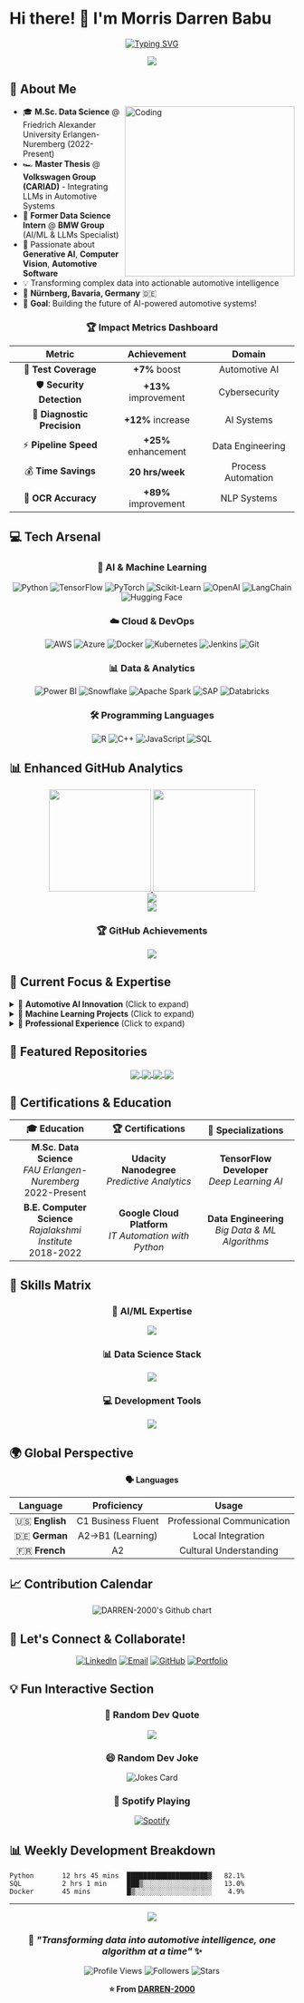 # Hi there! 👋 I'm Morris Darren Babu

<div align="center">

[![Typing SVG](https://readme-typing-svg.herokuapp.com?font=Fira+Code&weight=600&size=28&pause=1000&color=FF6B6B&background=FFFFFF00&center=true&vCenter=true&multiline=true&width=800&height=100&lines=🤖+AI%2FData+Specialist+%7C+Automotive+Innovation;🚗+LLM+Integration+Expert+%7C+BMW+%26+VW+Alumni;📊+Transforming+Data+into+Intelligence;🔬+Building+the+Future+of+Automotive+AI)](https://git.io/typing-svg)


<img src="https://capsule-render.vercel.app/api?type=waving&color=gradient&customColorList=6,11,20&height=180&section=header&text=Morris%20Darren%20Babu&fontSize=42&fontColor=fff&animation=twinkling&fontAlignY=32&desc=AI%20%7C%20Automotive%20%7C%20Innovation&descAlignY=51&descAlign=50"/>

</div>

## 🚀 About Me

<img align="right" alt="Coding" width="300" src="https://media.giphy.com/media/qgQUggAC3Pfv687qPC/giphy.gif">

- 🎓 **M.Sc. Data Science** @ Friedrich Alexander University Erlangen-Nuremberg (2022-Present)
- 🏎️ **Master Thesis** @ **Volkswagen Group (CARIAD)** - Integrating LLMs in Automotive Systems
- 🔬 **Former Data Science Intern** @ **BMW Group** (AI/ML & LLMs Specialist)
- 🌱 Passionate about **Generative AI**, **Computer Vision**, **Automotive Software**
- 💡 Transforming complex data into actionable automotive intelligence
- 📍 **Nürnberg, Bavaria, Germany** 🇩🇪
- 🎯 **Goal**: Building the future of AI-powered automotive systems!

<div align="center">

### 🏆 Impact Metrics Dashboard

| Metric | Achievement | Domain |
|:------:|:-----------:|:------:|
| 🔧 **Test Coverage** | **+7%** boost | Automotive AI |
| 🛡️ **Security Detection** | **+13%** improvement | Cybersecurity |
| 🎯 **Diagnostic Precision** | **+12%** increase | AI Systems |
| ⚡ **Pipeline Speed** | **+25%** enhancement | Data Engineering |
| 💰 **Time Savings** | **20 hrs/week** | Process Automation |
| 📝 **OCR Accuracy** | **+89%** improvement | NLP Systems |

</div>

## 💻 Tech Arsenal

<div align="center">

### 🧠 AI & Machine Learning
![Python](https://img.shields.io/badge/Python-FFD43B?style=for-the-badge&logo=python&logoColor=blue)
![TensorFlow](https://img.shields.io/badge/TensorFlow-FF6F00?style=for-the-badge&logo=tensorflow&logoColor=white)
![PyTorch](https://img.shields.io/badge/PyTorch-EE4C2C?style=for-the-badge&logo=pytorch&logoColor=white)
![Scikit-Learn](https://img.shields.io/badge/scikit_learn-F7931E?style=for-the-badge&logo=scikit-learn&logoColor=white)
![OpenAI](https://img.shields.io/badge/OpenAI-412991?style=for-the-badge&logo=openai&logoColor=white)
![LangChain](https://img.shields.io/badge/🦜_LangChain-121212?style=for-the-badge&logoColor=white)
![Hugging Face](https://img.shields.io/badge/🤗_Hugging_Face-FFD21E?style=for-the-badge&logoColor=black)

### ☁️ Cloud & DevOps
![AWS](https://img.shields.io/badge/Amazon_AWS-FF9900?style=for-the-badge&logo=amazonaws&logoColor=white)
![Azure](https://img.shields.io/badge/Microsoft_Azure-0078D4?style=for-the-badge&logo=microsoft-azure&logoColor=white)
![Docker](https://img.shields.io/badge/Docker-2496ED?style=for-the-badge&logo=docker&logoColor=white)
![Kubernetes](https://img.shields.io/badge/kubernetes-326ce5.svg?&style=for-the-badge&logo=kubernetes&logoColor=white)
![Jenkins](https://img.shields.io/badge/Jenkins-D24939?style=for-the-badge&logo=jenkins&logoColor=white)
![Git](https://img.shields.io/badge/Git-F05032?style=for-the-badge&logo=git&logoColor=white)

### 📊 Data & Analytics
![Power BI](https://img.shields.io/badge/PowerBI-F2C811?style=for-the-badge&logo=powerbi&logoColor=white)
![Snowflake](https://img.shields.io/badge/Snowflake-29B5E8?style=for-the-badge&logo=snowflake&logoColor=white)
![Apache Spark](https://img.shields.io/badge/Apache_Spark-FFFFFF?style=for-the-badge&logo=apachespark&logoColor=#E35A16)
![SAP](https://img.shields.io/badge/SAP-0FAAFF?style=for-the-badge&logo=sap&logoColor=white)
![Databricks](https://img.shields.io/badge/Databricks-FF3621?style=for-the-badge&logo=Databricks&logoColor=white)

### 🛠️ Programming Languages
![R](https://img.shields.io/badge/R-276DC3?style=for-the-badge&logo=r&logoColor=white)
![C++](https://img.shields.io/badge/C++-00599C?style=for-the-badge&logo=cplusplus&logoColor=white)
![JavaScript](https://img.shields.io/badge/JavaScript-323330?style=for-the-badge&logo=javascript&logoColor=F7DF1E)
![SQL](https://img.shields.io/badge/MySQL-005C84?style=for-the-badge&logo=mysql&logoColor=white)

</div>

## 📊 Enhanced GitHub Analytics

<div align="center">

<a href="https://github.com/DARREN-2000">
<img height="180em" src="https://github-readme-stats.vercel.app/api?username=DARREN-2000&show_icons=true&theme=radical&include_all_commits=true&count_private=true&hide_border=true&bg_color=0D1117&title_color=F85D7F&icon_color=F85D7F&text_color=FFFFFF"/>
<img height="180em" src="https://github-readme-stats.vercel.app/api/top-langs/?username=DARREN-2000&layout=compact&langs_count=8&theme=radical&hide_border=true&bg_color=0D1117&title_color=F85D7F&text_color=FFFFFF"/>
</a>

</div>

<div align="center">

<img src="https://github-readme-streak-stats.herokuapp.com/?user=DARREN-2000&theme=radical&hide_border=true&background=0D1117&stroke=F85D7F&ring=F85D7F&fire=F85D7F&currStreakLabel=FFFFFF"/>

</div>

<div align="center">

<img src="https://github-readme-activity-graph.vercel.app/graph?username=DARREN-2000&theme=react-dark&hide_border=true&bg_color=0D1117&color=F85D7F&line=F85D7F&point=FFFFFF"/>

</div>

<div align="center">

### 🏆 GitHub Achievements

<img src="https://github-profile-trophy.vercel.app/?username=DARREN-2000&theme=radical&no-frame=true&no-bg=true&margin-w=4&row=1"/>

</div>

## 🔬 Current Focus & Expertise

<details>
<summary>🚗 <strong>Automotive AI Innovation</strong> (Click to expand)</summary>

```python
class AutomotiveAI:
    def __init__(self):
        self.current_role = "Master Thesis @ Volkswagen Group (CARIAD)"
        self.focus_areas = [
            "🔒 AI-driven Security Testing",
            "🤖 LLM Integration in Automotive Systems", 
            "⚡ CI/CD Pipeline Automation",
            "🛡️ Cybersecurity Enhancement"
        ]
        self.achievements = {
            "test_coverage_boost": "7%",
            "security_detection_improvement": "13%", 
            "execution_delay_reduction": "4%"
        }
    
    def get_mission(self):
        return "🚗 Revolutionizing automotive software with AI! 🤖"
```

</details>

<details>
<summary>🧠 <strong>Machine Learning Projects</strong> (Click to expand)</summary>

```python
class MLProjects:
    def __init__(self):
        self.featured_projects = {
            "🔮 Material Prediction GNNs": {
                "tech": ["Graph Neural Networks", "PyTorch", "Synthetic Datasets"],
                "achievement": "RMSE < 0.1",
                "impact": "Predictive maintenance revolution"
            },
            "📝 OCR + Auto Correction": {
                "tech": ["Tesseract", "NLP", "REST API"],
                "achievement": "89% accuracy boost",
                "impact": "Multilingual document processing"
            },
            "🎬 Hybrid Recommendation System": {
                "tech": ["Collaborative Filtering", "Content-Based", "Flask"],
                "achievement": "92% accuracy",
                "impact": "Real-time user experience"
            }
        }
```

</details>

<details>
<summary>💼 <strong>Professional Experience</strong> (Click to expand)</summary>

### 🏎️ **Volkswagen Group (CARIAD)** | *Master Thesis Student*
**Integrating LLMs in Automotive Systems** | *April 2025 - September 2025*
- 🐳 Docker-deployed LLM automation → **+7% test coverage**
- 🛡️ Azure AI Foundry fuzzing → **+13% code-flaw detection**  
- ⚡ AI time-effect analysis → **-4% execution delays**

### 🔵 **BMW Group** | *Data Science Intern (AI/ML & LLMs)*
**Munich, Germany** | *October 2024 - March 2025*
- 🎯 RAG auto-suggestion model → **+12% diagnostic precision**
- ☁️ AWS SageMaker deployment with semantic segmentation
- 🚀 LLM optimization → **+8% processing speed**

### 💎 **Crystal Consultancy Services** | *Data Analyst*
**Chennai, India** | *October 2021 - September 2022*
- 📊 SAP R3 KPI monitoring → **+4% performance improvement**
- ⚡ Azure Databricks ETL optimization → **+25% speed boost**

</details>

## 🌟 Featured Repositories

<div align="center">

<a href="https://github.com/DARREN-2000/material-prediction-gnn">
<img align="center" src="https://github-readme-stats.vercel.app/api/pin/?username=DARREN-2000&repo=material-prediction-gnn&theme=radical&hide_border=true&bg_color=0D1117"/>
</a>

<a href="https://github.com/DARREN-2000/ocr-spelling-correction">
<img align="center" src="https://github-readme-stats.vercel.app/api/pin/?username=DARREN-2000&repo=ocr-spelling-correction&theme=radical&hide_border=true&bg_color=0D1117"/>
</a>

<a href="https://github.com/DARREN-2000/movie-recommendation-hybrid">
<img align="center" src="https://github-readme-stats.vercel.app/api/pin/?username=DARREN-2000&repo=movie-recommendation-hybrid&theme=radical&hide_border=true&bg_color=0D1117"/>
</a>

<a href="https://github.com/DARREN-2000/automotive-llm-integration">
<img align="center" src="https://github-readme-stats.vercel.app/api/pin/?username=DARREN-2000&repo=automotive-llm-integration&theme=radical&hide_border=true&bg_color=0D1117"/>
</a>

</div>

## 🏅 Certifications & Education

<div align="center">

| 🎓 Education | 🏆 Certifications | 🌟 Specializations |
|:----------:|:---------------:|:----------------:|
| **M.Sc. Data Science**<br/>*FAU Erlangen-Nuremberg*<br/>2022-Present | **Udacity Nanodegree**<br/>*Predictive Analytics* | **TensorFlow Developer**<br/>*Deep Learning AI* |
| **B.E. Computer Science**<br/>*Rajalakshmi Institute*<br/>2018-2022 | **Google Cloud Platform**<br/>*IT Automation with Python* | **Data Engineering**<br/>*Big Data & ML Algorithms* |

</div>

## 🎯 Skills Matrix

<div align="center">

### 🧠 **AI/ML Expertise**
![](https://skillicons.dev/icons?i=python,tensorflow,pytorch,docker,aws,azure,kubernetes,git)

### 📊 **Data Science Stack**
![](https://skillicons.dev/icons?i=r,mysql,mongodb,postgresql,grafana,elasticsearch)

### 💻 **Development Tools**
![](https://skillicons.dev/icons?i=vscode,jupyter,github,gitlab,jenkins,linux)

</div>

## 🌍 Global Perspective

<div align="center">

**🗣️ Languages**

| Language | Proficiency | Usage |
|:--------:|:-----------:|:-----:|
| 🇺🇸 **English** | C1 Business Fluent | Professional Communication |
| 🇩🇪 **German** | A2→B1 (Learning) | Local Integration |
| 🇫🇷 **French** | A2 | Cultural Understanding |

</div>

## 📈 Contribution Calendar

<div align="center">

<img src="https://ghchart.rshah.org/DARREN-2000" alt="DARREN-2000's Github chart" />

</div>

## 🤝 Let's Connect & Collaborate!

<div align="center">

[![LinkedIn](https://img.shields.io/badge/LinkedIn-0077B5?style=for-the-badge&logo=linkedin&logoColor=white&animation=pulse)](https://linkedin.com/in/morrisdarrenbabu)
[![Email](https://img.shields.io/badge/Email-D14836?style=for-the-badge&logo=gmail&logoColor=white)](mailto:morrisdarren357@gmail.com)
[![GitHub](https://img.shields.io/badge/GitHub-100000?style=for-the-badge&logo=github&logoColor=white)](https://github.com/DARREN-2000)
[![Portfolio](https://img.shields.io/badge/Portfolio-FF5722?style=for-the-badge&logo=todoist&logoColor=white)](https://darren-2000.github.io)

</div>

## 💡 Fun Interactive Section

<div align="center">

### 🎲 Random Dev Quote
![](https://quotes-github-readme.vercel.app/api?type=horizontal&theme=radical)

### 😄 Random Dev Joke
![Jokes Card](https://readme-jokes.vercel.app/api?theme=radical)

### 🎵 Spotify Playing
[![Spotify](https://spotify-github-profile.vercel.app/api/spotify?background_color=0d1117&border_color=ffffff)](https://spotify-github-profile.vercel.app/api/spotify)

</div>

## 📊 Weekly Development Breakdown

<!--START_SECTION:waka-->
```text
Python       12 hrs 45 mins  ████████████████████▓   82.1%
SQL          2 hrs 1 min     ███▒░░░░░░░░░░░░░░░░░   13.0%
Docker       45 mins         █▒░░░░░░░░░░░░░░░░░░░    4.9%
```
<!--END_SECTION:waka-->

---

<div align="center">

<img src="https://capsule-render.vercel.app/api?type=waving&color=gradient&customColorList=6,11,20&height=100&section=footer&animation=twinkling"/>

### 🚗 *"Transforming data into automotive intelligence, one algorithm at a time"* ✨

![Profile Views](https://komarev.com/ghpvc/?username=DARREN-2000&color=blueviolet&style=for-the-badge&label=Profile+Views)
![Followers](https://img.shields.io/github/followers/DARREN-2000?color=blue&style=for-the-badge&label=Followers)
![Stars](https://img.shields.io/github/stars/DARREN-2000?color=yellow&style=for-the-badge&label=Stars)

**⭐ From [DARREN-2000](https://github.com/DARREN-2000)**

</div>
